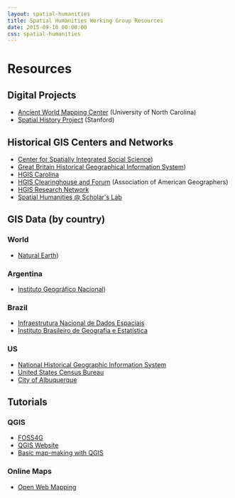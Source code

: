 ```yaml
---
layout: spatial-humanities
title: Spatial Humanities Working Group Resources
date: 2015-09-18 00:00:00
css: spatial-humanities
---
```


# Resources 

## Digital Projects
- [Ancient World Mapping Center](http://awmc.unc.edu/wordpress/about/) (University of North Carolina)
- [Spatial History Project](http://web.stanford.edu/group/spatialhistory/cgi-bin/site/index.php)  (Stanford)

## Historical GIS Centers and Networks
- [Center for Spatially Integrated Social Science](http://csiss.org/))
- [Great Britain Historical Geographical Information System](http://www.port.ac.uk/research/gbhgis/))
- [HGIS Carolina](http://www.unc.edu/hgis/index.html)
- [HGIS Clearinghouse and Forum](http://www.aag.org/cs/projects_and_programs/historical_gis_clearinghouse/hgis_projects_programs) (Association of American Geographers)
- [HGIS Research Network](http://www.hgis.org.uk/)
- [Spatial Humanities @ Scholar's Lab](http://spatial.scholarslab.org/)


## GIS Data (by country)

### World
- [Natural Earth](http://www.naturalearthdata.com/))

### Argentina
- [Instituto Geográfico Nacional](http://www.ign.gob.ar/sig))

### Brazil
- [Infraestrutura Nacional de Dados Espaciais](http://www.inde.gov.br/inde-home)
- [Instituto Brasileiro de Geografia e Estatística](http://mapas.ibge.gov.br/interativos/arquivos/downloads)

### US
- [National Historical Geographic Information System](https://www.nhgis.org/)
- [United States Census Bureau](https://www.census.gov/geo/maps-data/)
- [City of Albuquerque](https://www.cabq.gov/gis)


## Tutorials

### QGIS
- [FOSS4G](http://foss4geo.org)
- [QGIS Website](http://hub.qgis.org/projects/quantum-gis/wiki/How_do_I_do_that_in_QGIS)
- [Basic map-making with QGIS](http://fredgibbs.net/tutorials/making-a-map-with-qgis/)

### Online Maps
- [Open Web Mapping](https://www.e-education.psu.edu/geog585/node/508)